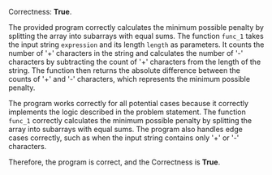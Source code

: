 Correctness: **True**.

The provided program correctly calculates the minimum possible penalty by splitting the array into subarrays with equal sums. The function `func_1` takes the input string `expression` and its length `length` as parameters. It counts the number of '+' characters in the string and calculates the number of '-' characters by subtracting the count of '+' characters from the length of the string. The function then returns the absolute difference between the counts of '+' and '-' characters, which represents the minimum possible penalty.

The program works correctly for all potential cases because it correctly implements the logic described in the problem statement. The function `func_1` correctly calculates the minimum possible penalty by splitting the array into subarrays with equal sums. The program also handles edge cases correctly, such as when the input string contains only '+' or '-' characters.

Therefore, the program is correct, and the Correctness is **True**.